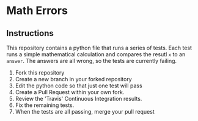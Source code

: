 # Math Errors

## Instructions

This repository contains a python file that runs a series of tests. Each test runs a simple mathematical calculation
and compares the resutl `x` to an `answer`. The answers are all wrong, so the tests are currently failing.

1. Fork this repository
2. Create a new branch in your forked repository
3. Edit the python code so that just one test will pass
4. Create a Pull Request within your own fork.
5. Review the 'Travis' Continuous Integration results.
6. Fix the remaining tests.
7. When the tests are all passing, merge your pull request
